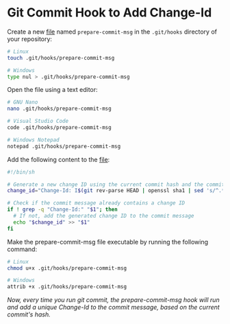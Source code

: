# Git Commit Hook to Add Change-Id

Create a new [file](../main/prepare-commit-msg) named `prepare-commit-msg` in the `.git/hooks` directory of your repository:

```sh
# Linux
touch .git/hooks/prepare-commit-msg

# Windows
type nul > .git/hooks/prepare-commit-msg
```

Open the file using a text editor:

```sh
# GNU Nano
nano .git/hooks/prepare-commit-msg

# Visual Studio Code
code .git/hooks/prepare-commit-msg

# Windows Notepad
notepad .git/hooks/prepare-commit-msg
```

Add the following content to the [file](../main/prepare-commit-msg):

```sh
#!/bin/sh

# Generate a new change ID using the current commit hash and the committer email address
change_id="Change-Id: I$(git rev-parse HEAD | openssl sha1 | sed 's/^.* //')"

# Check if the commit message already contains a change ID
if ! grep -q "Change-Id:" "$1"; then
  # If not, add the generated change ID to the commit message
  echo "$change_id" >> "$1"
fi
```

Make the prepare-commit-msg file executable by running the following command:

```sh
# Linux
chmod u+x .git/hooks/prepare-commit-msg

# Windows
attrib +x .git/hooks/prepare-commit-msg
```

_Now, every time you run git commit, the prepare-commit-msg hook will run and add a unique Change-Id to the commit message, based on the current commit's hash._
